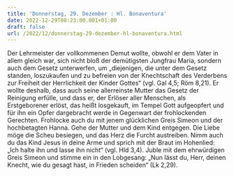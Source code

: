 ```yaml
---
title: 'Donnerstag, 29. Dezember : Hl. Bonaventura'
date: 2022-12-29T08:23:00.001+01:00
draft: false
url: /2022/12/donnerstag-29-dezember-hl-bonaventura.html
---
```


Der Lehrmeister der vollkommenen Demut wollte, obwohl er dem Vater in allem gleich war, sich nicht bloß der demütigsten Jungfrau Maria, sondern auch dem Gesetz unterwerfen, um „diejenigen, die unter dem Gesetz standen, loszukaufen und zu befreien von der Knechtschaft des Verderbens zur Freiheit der Herrlichkeit der Kinder Gottes“ (vgl. Gal 4,5; Röm 8,21). Er wollte deshalb, dass auch seine allerreinste Mutter das Gesetz der Reinigung erfülle, und dass er, der Erlöser aller Menschen, als Erstgeborener erlöst, das heißt losgekauft, im Tempel Gott aufgeopfert und für ihn ein Opfer dargebracht werde in Gegenwart der frohlockenden Gerechten. Frohlocke auch du mit jenem glücklichen Greis Simeon und der hochbetagten Hanna. Gehe der Mutter und dem Kind entgegen. Die Liebe möge die Scheu besiegen, und das Herz die Furcht austreiben. Nimm auch du das Kind Jesus in deine Arme und sprich mit der Braut im Hohenlied: „Ich halte ihn und lasse ihn nicht“ (vgl. Hld 3,4). Juble mit dem ehrwürdigen Greis Simeon und stimme ein in den Lobgesang: „Nun lässt du, Herr, deinen Knecht, wie du gesagt hast, in Frieden scheiden“ (Lk 2,29).